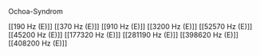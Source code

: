 Ochoa-Syndrom

[[190 Hz (E)]]
[[370 Hz (E)]]
[[910 Hz (E)]]
[[3200 Hz (E)]]
[[52570 Hz (E)]]
[[45200 Hz (E)]]
[[177320 Hz (E)]]
[[281190 Hz (E)]]
[[398620 Hz (E)]]
[[408200 Hz (E)]]